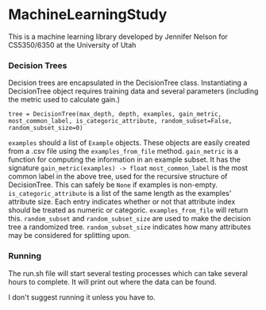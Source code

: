 # MachineLearningStudy
This is a machine learning library developed by Jennifer Nelson for CS5350/6350 at the University of Utah

### Decision Trees
Decision trees are encapsulated in the DecisionTree class. Instantiating a DecisionTree object requires training data and several parameters (including the metric used to calculate gain.)

`tree = DecisionTree(max_depth, depth, examples, gain_metric, most_common_label, is_categoric_attribute, random_subset=False, random_subset_size=0)`

`examples` should a list of `Example` objects. These objects are easily created from a .csv file using the `examples_from_file` method. 
`gain_metric` is a function for computing the information in an example subset. It has the signature `gain_metric(examples) -> float`
`most_common_label` is the most common label in the above tree, used for the recursive structure of DecisionTree. This can safely be `None` if examples is non-empty.
`is_categoric_attribute` is a list of the same length as the examples' attribute size. Each entry indicates whether or not that attribute index should be treated as numeric or categoric. `examples_from_file` will return this.
`random_subset` and `random_subset_size` are used to make the decision tree a randomized tree. `random_subset_size` indicates how many attributes may be considered for splitting upon.


### Running
The run.sh file will start several testing processes which can take several hours to complete. It will print out where the data can be found.

I don't suggest running it unless you have to.
